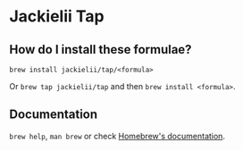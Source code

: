 # Jackielii Tap

## How do I install these formulae?

`brew install jackielii/tap/<formula>`

Or `brew tap jackielii/tap` and then `brew install <formula>`.

## Documentation

`brew help`, `man brew` or check [Homebrew's documentation](https://docs.brew.sh).
